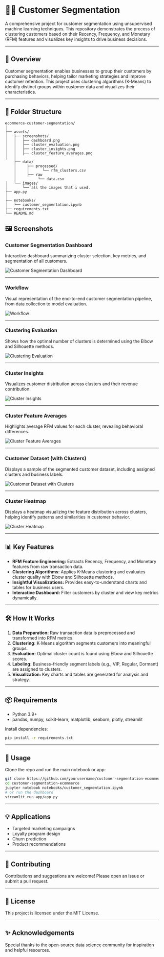 # 🧑‍💼 Customer Segmentation

A comprehensive project for customer segmentation using unsupervised machine learning techniques. This repository demonstrates the process of clustering customers based on their Recency, Frequency, and Monetary (RFM) features and visualizes key insights to drive business decisions.

---

## 🚀 Overview

Customer segmentation enables businesses to group their customers by purchasing behaviors, helping tailor marketing strategies and improve customer retention. This project uses clustering algorithms (K-Means) to identify distinct groups within customer data and visualizes their characteristics.

---

## 📁 Folder Structure
```text
ecommerce-customer-segmentation/
│
├── assets/
│   ├── screenshots/
│   │   ├── dashboard.png
│   │   ├── cluster_evaluation.png
│   │   ├── cluster_insights.png
│   │   ├── cluster_feature_averages.png
│   │
    ├── data/
    │     ├── processed/
    │     │      └── rfm_clusters.csv
    │     ├── raw
    │          └── data.csv
│   └── images/
│       └── all the images that i used.
├── app.py
│
├── notebooks/
│   └── customer_segmentation.ipynb
├── requirements.txt
└── README.md
```

## 🖼️ Screenshots

### Customer Segmentation Dashboard

Interactive dashboard summarizing cluster selection, key metrics, and segmentation of all customers.

![Customer Segmentation Dashboard](assets/screenshots/website_overview.png)

---

### Workflow

Visual representation of the end-to-end customer segmentation pipeline, from data collection to model evaluation.

![Workflow](assets/images/workflow.png)

---

### Clustering Evaluation

Shows how the optimal number of clusters is determined using the Elbow and Silhouette methods.

![Clustering Evaluation](assets/screenshots/clustering_evaluation.png)

---

### Cluster Insights

Visualizes customer distribution across clusters and their revenue contribution.

![Cluster Insights](assets/screenshots/cluster_insights.png)

---

### Cluster Feature Averages

Highlights average RFM values for each cluster, revealing behavioral differences.

![Cluster Feature Averages](assets/screenshots/rfm_visualizations.png)

---

### Customer Dataset (with Clusters)

Displays a sample of the segmented customer dataset, including assigned clusters and business labels.

![Customer Dataset with Clusters](assets/screenshots/dataset.png)

---

### Cluster Heatmap
Displays a heatmap visualizing the feature distribution across clusters, helping identify patterns and similarities in customer behavior.

![Cluster Heatmap](assets/screenshots/cluster_heatmap.png)

---

## 📊 Key Features

- **RFM Feature Engineering:** Extracts Recency, Frequency, and Monetary features from raw transaction data.
- **Clustering Algorithms:** Applies K-Means clustering and evaluates cluster quality with Elbow and Silhouette methods.
- **Insightful Visualizations:** Provides easy-to-understand charts and tables for business users.
- **Interactive Dashboard:** Filter customers by cluster and view key metrics dynamically.

---

## 🛠️ How It Works

1. **Data Preparation:** Raw transaction data is preprocessed and transformed into RFM metrics.
2. **Clustering:** K-Means algorithm segments customers into meaningful groups.
3. **Evaluation:** Optimal cluster count is found using Elbow and Silhouette scores.
4. **Labeling:** Business-friendly segment labels (e.g., VIP, Regular, Dormant) are assigned to clusters.
5. **Visualization:** Key charts and tables are generated for analysis and strategy.

---

## 📦 Requirements

- Python 3.9+
- pandas, numpy, scikit-learn, matplotlib, seaborn, plotly, streamlit

Install dependencies:

```bash
pip install -r requirements.txt
```

---

## 📝 Usage

Clone the repo and run the main notebook or app:

```bash
git clone https://github.com/yourusername/customer-segmentation-ecommerce.git
cd customer-segmentation-ecommerce
jupyter notebook notebooks/customer_segmentation.ipynb
# or run the dashboard
streamlit run app/app.py
```

---

## 💡 Applications

- Targeted marketing campaigns
- Loyalty program design
- Churn prediction
- Product recommendations

---

## 🤝 Contributing

Contributions and suggestions are welcome! Please open an issue or submit a pull request.

---

## 📄 License

This project is licensed under the MIT License.

---

## ✨ Acknowledgements

Special thanks to the open-source data science community for inspiration and helpful resources.
